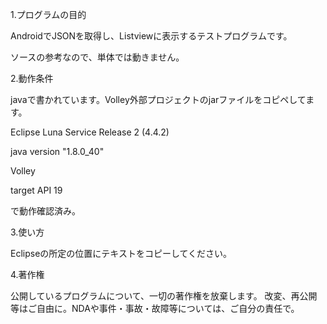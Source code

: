 1.プログラムの目的

AndroidでJSONを取得し、Listviewに表示するテストプログラムです。

ソースの参考なので、単体では動きません。

2.動作条件

javaで書かれています。Volley外部プロジェクトのjarファイルをコピペしてます。

Eclipse Luna Service Release 2 (4.4.2)

java version "1.8.0_40"

Volley

target API 19

で動作確認済み。

3.使い方

Eclipseの所定の位置にテキストをコピーしてください。

4.著作権

公開しているプログラムについて、一切の著作権を放棄します。 改変、再公開等はご自由に。NDAや事件・事故・故障等については、ご自分の責任で。
